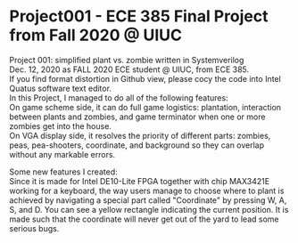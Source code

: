 # Project001 - ECE 385 Final Project from Fall 2020 @ UIUC
Project 001: simplified plant vs. zombie written in Systemverilog  
Dec. 12, 2020 as FALL 2020 ECE student @ UIUC, from ECE 385.  
If you find format distortion in Github view, please cocy the code into Intel Quatus software text editor.  
In this Project, I managed to do all of the following features:  
On game scheme side, it can do full game logistics: plantation, interaction between plants and zombies, and game terminator when one or more zombies get into the house.  
On VGA display side, it resolves the priority of different parts: zombies, peas, pea-shooters, coordinate, and background so they can overlap without any markable errors.  

Some new features I created:  
Since it is made for Intel DE10-Lite FPGA together with chip MAX3421E working for a keyboard, the way users manage to choose where to plant is achieved by navigating a special part called "Coordinate" by pressing W, A, S, and D. You can see a yellow rectangle indicating the current position. It is made such that the coordinate will never get out of the yard to lead some serious bugs.  

